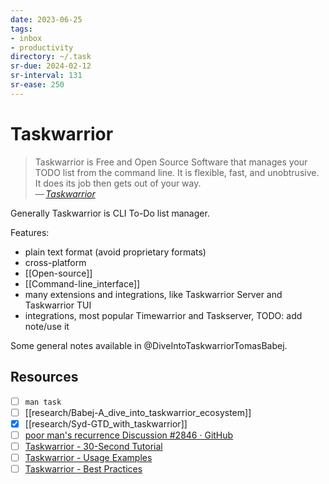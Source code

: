 ```yaml
---
date: 2023-06-25
tags:
- inbox
- productivity
directory: ~/.task
sr-due: 2024-02-12
sr-interval: 131
sr-ease: 250
---
```


# Taskwarrior

> Taskwarrior is Free and Open Source Software that manages your TODO list from
> the command line. It is flexible, fast, and unobtrusive. It does its job then
> gets out of your way.\
> — <cite>[Taskwarrior](https://taskwarrior.org/)</cite>

Generally Taskwarrior is CLI To-Do list manager.

Features:
- plain text format (avoid proprietary formats)
- cross-platform
- [[Open-source]]
- [[Command-line_interface]]
- many extensions and integrations, like Taskwarrior Server and Taskwarrior TUI
- integrations, most popular Timewarrior and Taskserver, TODO: add note/use it

Some general notes available in @DiveIntoTaskwarriorTomasBabej.

## Resources

- [ ] `man task`
- [ ] [[research/Babej-A_dive_into_taskwarrior_ecosystem]]
- [x] [[research/Syd-GTD_with_taskwarrior]]
- [ ] [poor man's recurrence Discussion #2846 · GitHub](https://github.com/GothenburgBitFactory/taskwarrior/discussions/2846)
- [ ] [Taskwarrior - 30-Second Tutorial](https://taskwarrior.org/docs/30second.html)
- [ ] [Taskwarrior - Usage Examples](https://taskwarrior.org/docs/examples/)
- [ ] [Taskwarrior - Best Practices](https://taskwarrior.org/docs/best-practices/)
